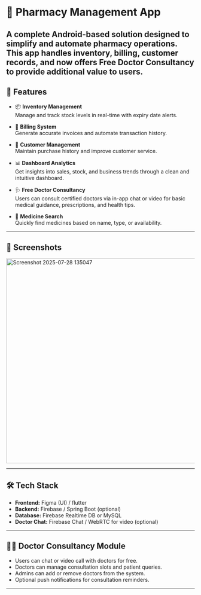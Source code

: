 # 💊 Pharmacy Management App


A complete Android-based solution designed to simplify and automate pharmacy operations. This app handles inventory, billing, customer records, and now offers **Free Doctor Consultancy** to provide additional value to users.
---

## 🚀 Features

- 📦 **Inventory Management**  
  Manage and track stock levels in real-time with expiry date alerts.

- 🧾 **Billing System**  
  Generate accurate invoices and automate transaction history.

- 👥 **Customer Management**  
  Maintain purchase history and improve customer service.

- 📊 **Dashboard Analytics**  
  Get insights into sales, stock, and business trends through a clean and intuitive dashboard.

- 🩺 **Free Doctor Consultancy**  
  Users can consult certified doctors via in-app chat or video for basic medical guidance, prescriptions, and health tips.

- 🔎 **Medicine Search**  
  Quickly find medicines based on name, type, or availability.

---

## 📱 Screenshots

<img width="1036" height="548" alt="Screenshot 2025-07-28 135047" src="https://github.com/user-attachments/assets/d2a7c5f2-89f0-406d-8f7f-a7986308c75e" />



---

## 🛠 Tech Stack

- **Frontend:** Figma (UI) / flutter
- **Backend:** Firebase / Spring Boot (optional)
- **Database:** Firebase Realtime DB or MySQL
- **Doctor Chat:** Firebase Chat / WebRTC for video (optional)

---

## 🧑‍⚕️ Doctor Consultancy Module

- Users can chat or video call with doctors for free.
- Doctors can manage consultation slots and patient queries.
- Admins can add or remove doctors from the system.
- Optional push notifications for consultation reminders.

---
